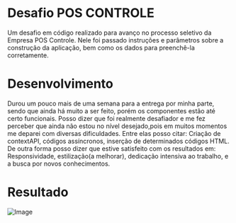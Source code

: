 # Desafio POS CONTROLE

Um desafio em código realizado para avanço no processo seletivo da Empresa POS Controle.
Nele foi passado instruções e parâmetros sobre a construção da aplicação, bem como os dados para preenchê-la corretamente.

# Desenvolvimento

Durou um pouco mais de uma semana para a entrega por minha parte, sendo que ainda há muito a ser feito, porém os componentes estão até certo funcionais.
Posso dizer que foi realmente desafiador e me fez perceber que ainda não estou no nível desejado,pois em muitos momentos me deparei com diversas dificuldades.
Entre elas posso citar: Criação de contextAPI, códigos assíncronos, inserção de determinados códigos HTML.
De outra forma posso dizer que estive satisfeito com os resultados em: Responsividade, estilização(a melhorar), dedicação intensiva ao trabalho, e a busca por novos conhecimentos.

# Resultado

![Image](https://{https://imgur.com/a/1MUZzpw})
